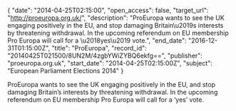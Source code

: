 {
  "date": "2014-04-25T02:15:00", 
  "open_access": false, 
  "target_url": "http://proeuropa.org.uk/", 
  "description": "ProEuropa wants to see the UK engaging positively in the EU, and stop damaging Britain\u2019s interests by threatening withdrawal. In the upcoming referendum on EU membership Pro Europa will call for a \u2018yes\u2019 vote.", 
  "end_date": "2016-12-31T01:15:00Z", 
  "title": "ProEuropa", 
  "record_id": "20140425T021500/8UN2M/4zgbYWiZYBQ6ekfg==", 
  "publisher": "proeuropa.org.uk", 
  "start_date": "2014-04-25T02:15:00Z", 
  "subject": "European Parliament Elections 2014"
}

ProEuropa wants to see the UK engaging positively in the EU, and stop damaging Britain’s interests by threatening withdrawal. In the upcoming referendum on EU membership Pro Europa will call for a ‘yes’ vote.